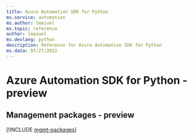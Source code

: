 ```yaml
---
title: Azure Automation SDK for Python
ms.service: automation
ms.author: lmazuel
ms.topic: reference
author: lmazuel
ms.devlang: python
description: Reference for Azure Automation SDK for Python
ms.data: 07/27/2022
---
```

# Azure Automation SDK for Python - preview

## Management packages - preview
[!INCLUDE [mgmt-packages](automation-mgmt-index.md)]